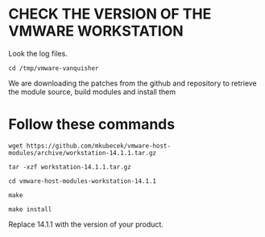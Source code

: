 # CHECK THE VERSION OF THE VMWARE WORKSTATION

Look the log files.

```
cd /tmp/vmware-vanquisher
```

We are downloading the patches from the github and repository to retrieve the module
source, build modules and install them

# Follow these commands

```
wget https://github.com/mkubecek/vmware-host-modules/archive/workstation-14.1.1.tar.gz
  
tar -xzf workstation-14.1.1.tar.gz
  
cd vmware-host-modules-workstation-14.1.1
  
make
  
make install
```

Replace 14.1.1 with the version of your product.
